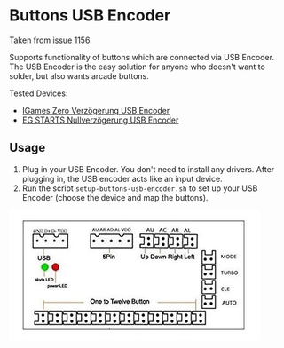 # Buttons USB Encoder

Taken from [issue 1156](https://github.com/MiczFlor/RPi-Jukebox-RFID/issues/1156).

Supports functionality of buttons which are connected via USB Encoder. The USB Encoder is the easy solution for anyone
who doesn't want to solder, but also wants arcade buttons.

Tested Devices:

* [IGames Zero Verzögerung USB Encoder](https://www.amazon.de/gp/product/B01N0GZQZI)
* [EG STARTS Nullverzögerung USB Encoder](https://www.amazon.de/gp/product/B075DFNK24)

## Usage

1. Plug in your USB Encoder. You don't need to install any drivers. After plugging in, the USB encoder acts like an
   input device.
2. Run the script `setup-buttons-usb-encoder.sh` to set up your USB Encoder (choose the device and map the buttons).

![USB Encoder schematics](buttons-usb-encoder.jpg)
